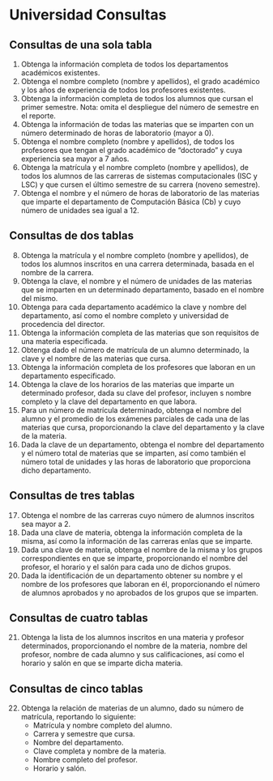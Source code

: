 # Universidad Consultas

## Consultas de una sola tabla

1. Obtenga la información completa de todos los departamentos académicos existentes.
2. Obtenga el nombre completo (nombre y apellidos), el grado académico y los años de experiencia de todos los profesores existentes.
3. Obtenga la información completa de todos los alumnos que cursan el primer semestre. Nota: omita el despliegue del número de semestre en el reporte.
4. Obtenga la información de todas las materias que se imparten con un número determinado de horas de laboratorio (mayor a 0).
5. Obtenga el nombre completo (nombre y apellidos), de todos los profesores que tengan el grado académico de “doctorado” y cuya experiencia sea mayor a 7 años.
6. Obtenga la matrícula y el nombre completo (nombre y apellidos), de todos los alumnos de las carreras de sistemas computacionales (ISC y LSC) y que cursen el último semestre de su carrera (noveno semestre).
7. Obtenga el nombre y el número de horas de laboratorio de las materias que imparte el departamento de Computación Básica (Cb) y cuyo número de unidades sea igual a 12.

## Consultas de dos tablas

8. Obtenga la matrícula y el nombre completo (nombre y apellidos), de todos los alumnos inscritos en una carrera determinada, basada en el nombre de la carrera.
9. Obtenga la clave, el nombre y el número de unidades de las materias que se imparten en un determinado departamento, basado en el nombre del mismo.
10. Obtenga para cada departamento académico la clave y nombre del departamento, así como el nombre completo y universidad de procedencia del director.
11. Obtenga la información completa de las materias que son requisitos de una materia especificada.
12. Obtenga dado el número de matrícula de un alumno determinado, la clave y el nombre de las materias que cursa.
13. Obtenga la información completa de los profesores que laboran en un departamento especificado.
14. Obtenga la clave de los horarios de las materias que imparte un determinado profesor, dada su clave del profesor, incluyen s nombre completo y la clave del departamento en que labora.
15. Para un número de matrícula determinado, obtenga el nombre del alumno y el promedio de los exámenes parciales de cada una de las materias que cursa, proporcionando la clave del departamento y la clave de la materia.
16. Dada la clave de un departamento, obtenga el nombre del departamento y el número total de materias que se imparten, así como también el número total de unidades y las horas de laboratorio que proporciona dicho departamento.

## Consultas de tres tablas

17. Obtenga el nombre de las carreras cuyo número de alumnos inscritos sea mayor a 2.
18. Dada una clave de materia, obtenga la información completa de la misma, así como la información de las carreras enlas que se imparte.
19. Dada una clave de materia, obtenga el nombre de la misma y los grupos correspondientes en que se imparte, proporcionando el nombre del profesor, el horario y el salón para cada uno de dichos grupos.
20. Dada la identificación de un departamento obtener su nombre y el nombre de los profesores que laboran en él, proporcionando el número de alumnos aprobados y no aprobados de los grupos que se imparten.

## Consultas de cuatro tablas

21. Obtenga la lista de los alumnos inscritos en una materia y profesor determinados, proporcionando el nombre de la materia, nombre del profesor, nombre de cada alumno y sus calificaciones, así como el horario y salón en que se imparte dicha materia.

## Consultas de cinco tablas

22. Obtenga la relación de materias de un alumno, dado su número de matrícula, reportando lo siguiente:
	- Matrícula y nombre completo del alumno.
	- Carrera y semestre que cursa.
	- Nombre del departamento.
	- Clave completa y nombre de la materia.
	- Nombre completo del profesor.
	- Horario y salón.
